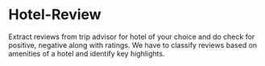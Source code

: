 # Hotel-Review
Extract reviews from trip advisor for hotel of your choice and do check for positive, negative along with ratings. We have to classify reviews based on amenities of a hotel and identify key highlights.

